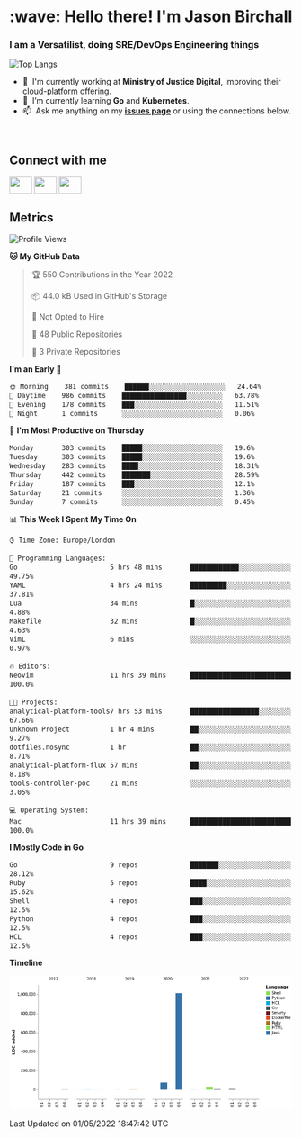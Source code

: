 <h1 align="left" id="jason-title">:wave: Hello there! I'm Jason Birchall</h1>
<h3 align="left">I am a Versatilist, doing SRE/DevOps Engineering things</h3>

[![Top Langs](https://github-readme-stats.vercel.app/api?username=jasonBirchall&show_icons=true&count_private=true&include_all_commits=true&theme=gruvbox)](https://github.com/anuraghazra/github-readme-stats)

- :office: &nbsp;I'm currently working at **Ministry of Justice Digital**, improving their [cloud-platform](https://github.com/ministryofjustice/cloud-platform) offering.
- :seedling: &nbsp;I’m currently learning **Go** and **Kubernetes**.
- :mailbox: &nbsp;Ask me anything on my **[issues page]** or using the connections below.


<br>

<h2>Connect with me</h2>
<p>
<a href="https://twitter.com/jsonBirchall" target="blank"><img align="center" src="https://cdn.jsdelivr.net/npm/simple-icons@3.0.1/icons/twitter.svg" alt="" height="30" width="40" /></a>
<a href="https://keybase.io/json0" target="blank"><img align="center" src="https://cdn.jsdelivr.net/npm/simple-icons@3.0.1/icons/keybase.svg" alt="" height="30" width="40" /></a>
<a href="https://www.reddit.com/user/kakorate" target="blank"><img align="center" src="https://cdn.jsdelivr.net/npm/simple-icons@3.0.1/icons/reddit.svg" alt="" height="30" width="40" /></a>
</p>

<h2>Metrics</h2>

<!--START_SECTION:waka-->
![Profile Views](http://img.shields.io/badge/Profile%20Views-0-blue)

**🐱 My GitHub Data** 

> 🏆 550 Contributions in the Year 2022
 > 
> 📦 44.0 kB Used in GitHub's Storage 
 > 
> 🚫 Not Opted to Hire
 > 
> 📜 48 Public Repositories 
 > 
> 🔑 3 Private Repositories  
 > 
**I'm an Early 🐤** 

```text
🌞 Morning    381 commits    ██████░░░░░░░░░░░░░░░░░░░   24.64% 
🌆 Daytime    986 commits    ████████████████░░░░░░░░░   63.78% 
🌃 Evening    178 commits    ███░░░░░░░░░░░░░░░░░░░░░░   11.51% 
🌙 Night      1 commits      ░░░░░░░░░░░░░░░░░░░░░░░░░   0.06%

```
📅 **I'm Most Productive on Thursday** 

```text
Monday       303 commits    █████░░░░░░░░░░░░░░░░░░░░   19.6% 
Tuesday      303 commits    █████░░░░░░░░░░░░░░░░░░░░   19.6% 
Wednesday    283 commits    ████░░░░░░░░░░░░░░░░░░░░░   18.31% 
Thursday     442 commits    ███████░░░░░░░░░░░░░░░░░░   28.59% 
Friday       187 commits    ███░░░░░░░░░░░░░░░░░░░░░░   12.1% 
Saturday     21 commits     ░░░░░░░░░░░░░░░░░░░░░░░░░   1.36% 
Sunday       7 commits      ░░░░░░░░░░░░░░░░░░░░░░░░░   0.45%

```


📊 **This Week I Spent My Time On** 

```text
⌚︎ Time Zone: Europe/London

💬 Programming Languages: 
Go                       5 hrs 48 mins       ████████████░░░░░░░░░░░░░   49.75% 
YAML                     4 hrs 24 mins       █████████░░░░░░░░░░░░░░░░   37.81% 
Lua                      34 mins             █░░░░░░░░░░░░░░░░░░░░░░░░   4.88% 
Makefile                 32 mins             █░░░░░░░░░░░░░░░░░░░░░░░░   4.63% 
VimL                     6 mins              ░░░░░░░░░░░░░░░░░░░░░░░░░   0.97%

🔥 Editors: 
Neovim                   11 hrs 39 mins      █████████████████████████   100.0%

🐱‍💻 Projects: 
analytical-platform-tools7 hrs 53 mins       █████████████████░░░░░░░░   67.66% 
Unknown Project          1 hr 4 mins         ██░░░░░░░░░░░░░░░░░░░░░░░   9.27% 
dotfiles.nosync          1 hr                ██░░░░░░░░░░░░░░░░░░░░░░░   8.71% 
analytical-platform-flux 57 mins             ██░░░░░░░░░░░░░░░░░░░░░░░   8.18% 
tools-controller-poc     21 mins             ░░░░░░░░░░░░░░░░░░░░░░░░░   3.05%

💻 Operating System: 
Mac                      11 hrs 39 mins      █████████████████████████   100.0%

```

**I Mostly Code in Go** 

```text
Go                       9 repos             ███████░░░░░░░░░░░░░░░░░░   28.12% 
Ruby                     5 repos             ████░░░░░░░░░░░░░░░░░░░░░   15.62% 
Shell                    4 repos             ███░░░░░░░░░░░░░░░░░░░░░░   12.5% 
Python                   4 repos             ███░░░░░░░░░░░░░░░░░░░░░░   12.5% 
HCL                      4 repos             ███░░░░░░░░░░░░░░░░░░░░░░   12.5%

```


**Timeline**

![Chart not found](https://raw.githubusercontent.com/jasonBirchall/jasonBirchall/main/charts/bar_graph.png) 


 Last Updated on 01/05/2022 18:47:42 UTC
<!--END_SECTION:waka-->

<!-- links -->

[issues page]: https://github.com/jasonBirchall/jasonBirchall/issues "jasonBirchall/issues"
